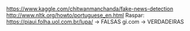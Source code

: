 https://www.kaggle.com/chitwanmanchanda/fake-news-detection
http://www.nltk.org/howto/portuguese_en.html
Raspar: 
    https://piaui.folha.uol.com.br/lupa/ -> FALSAS
    gi.com -> VERDADEIRAS